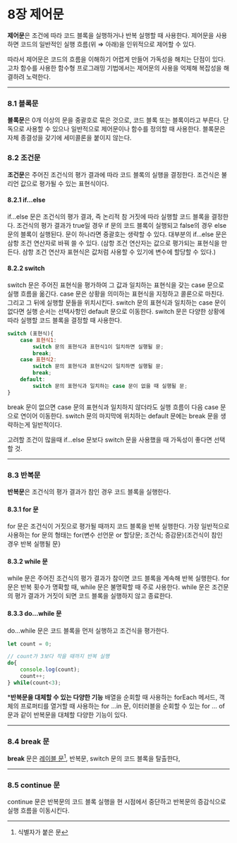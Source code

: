 # 8장 제어문

**제어문**은 조건에 따라 코드 블록을 실행하거나 반복 실행할 때 사용한다. 제어문을 사용하면 코드의 일반적인 실행 흐름(위 ⇒ 아래)을 인위적으로 제어할 수 있다.

따라서 제어문은 코드의 흐름을 이해하기 어렵게 만들어 가독성을 해치는 단점이 있다. 고차 함수를 사용한 함수형 프로그래밍 기법에서는 제어문의 사용을 억제해 복잡성을 해결하려 노력한다.

***

### 8.1 블록문

**블록문**은 0개 이상의 문을 중괄호로 묶은 것으로, 코드 블록 또는 블록이라고 부른다. 단독으로 사용할 수 있으나 일반적으로 제어문이나 함수를 정의할 때 사용한다. 블록문은 자체 종결성을 갖기에 세미콜론을 붙이지 않는다.



### 8.2 조건문

**조건문**은 주어진 조건식의 평가 결과에 따라 코드 블록의 실행을 결정한다. 조건식은 불리언 값으로 평가될 수 있는 표현식이다.

#### 8.2.1 if…else

if…else 문은 조건식의 평가 결과, 즉 논리적 참 거짓에 따라 실행할 코드 블록을 결정한다. 조건식의 평가 결과가 true일 경우 if 문의 코드 블록이 실행되고 false의 경우 else 문의 블록이 실행된다. 문이 하나라면 중괄호는 생략할 수 있다. 대부분의 if…else 문은 삼항 조건 연산자로 바꿔 쓸 수 있다. (삼항 조건 연산자는 값으로 평가되는 표현식을 만든다. 삼항 조건 연산자 표현식은 값처럼 사용할 수 있기에 변수에 할당할 수 있다.)

#### 8.2.2 switch

switch 문은 주어진 표현식을 평가하여 그 값과 일치하는 표현식을 갖는 case 문으로 실행 흐름을 옮긴다. case 문은 상황을 의미하는 표현식을 지정하고 콜론으로 마친다. 그리고 그 뒤에 실행할 문들을 위치시킨다. switch 문의 표현식과 일치하는 case 문이 없다면 실행 순서는 선택사항인 default 문으로 이동한다. switch 문은 다양한 상황에 따라 실행할 코드 블록을 결정할 때 사용한다.

```jsx
switch (표현식){
	case 표현식1:
		switch 문의 표현식과 표현식1이 일치하면 실행될 문;
		break;
	case 표현식2:
		switch 문의 표현식과 표현식2이 일치하면 실행될 문;
		break;
	default:
		switch 문의 표현식과 일치하는 case 문이 없을 때 실행될 문;
}
```

break 문이 없으면 case 문의 표현식과 일치하지 않더라도 실행 흐름이 다음 case 문으로 연이어 이동한다. switch 문의 마지막에 위치하는 default 문에는 break 문을 생략하는게 일반적이다.

고려할 조건이 많을때 if…else 문보다 switch 문을 사용했을 때 가독성이 좋다면 선택할 것.

***

### 8.3 반복문

**반복문**은 조건식의 평가 결과가 참인 경우 코드 블록을 실행한다.

#### 8.3.1 for 문

for 문은 조건식이 거짓으로 평가될 때까지 코드 블록을 반복 실행한다. 가장 일반적으로 사용하는 for 문의 형태는 for(변수 선언문 or 할당문; 조건식; 증감문){조건식이 참인 경우 반복 실행될 문}

#### 8.3.2 while 문

while 문은 주어진 조건식의 평가 결과가 참이면 코드 블록을 계속해 반복 실행한다. for 문은 반복 횟수가 명확할 때, while 문은 불명확할 때 주로 사용한다. while 문은 조건문의 평가 결과가 거짓이 되면 코드 블록을 실행하지 않고 종료한다.

#### 8.3.3 do…while 문

do…while 문은 코드 블록을 먼저 실행하고 조건식을 평가한다.

```jsx
let count = 0;

// count가 3보다 작을 때까지 반복 실행
do{
	console.log(count);
	count++;
} while(count<3);
```

\***반복문을 대체할 수 있는 다양한 기능** 배열을 순회할 때 사용하는 forEach 메서드, 객체의 프로퍼티를 열거할 때 사용하는 for …in 문, 이터러블을 순회할 수 있는 for … of 문과 같이 반복문을 대체할 다양한 기능이 있다.

***

### 8.4 break 문

**break** 문은 [레이블 문](#user-content-fn-1)[^1], 반복문, switch 문의 코드 블록을 탈출한다,

***

### 8.5 continue 문

continue 문은 반복문의 코드 블록 실행을 현 시점에서 중단하고 반복문의 증감식으로 실행 흐름을 이동시킨다.

[^1]: 식별자가 붙은 문
